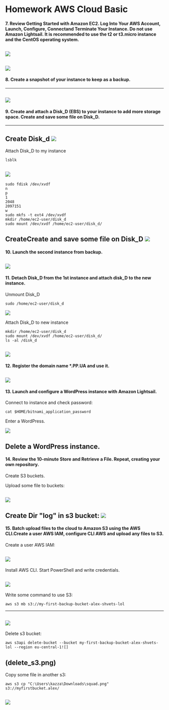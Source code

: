 # Homework AWS Cloud Basic

####  7. Review Getting Started with Amazon EC2. Log Into Your AWS Account, Launch, Configure, Connectand Terminate Your Instance. Do not use Amazon Lightsail. It is recommended to use the t2 or t3.micro instance and the CentOS operating system.

![](red_hat_EC2.png)
---
![](aws_red_hat.png)
---

####  8. Create a snapshot of your instance to keep as a backup.
---
![](snapshots_red_hat_complete.png)
---

####  9. Create and attach a Disk_D (EBS) to your instance to add more storage space. Create and save some file on Disk_D.
---
Create Disk_d
![](create_Disk_d.png)
---

Attach Disk_D to my instance
````
lsblk
````
![](attached_disk.png)
---
````
sudo fdisk /dev/xvdf
n
p
1
2048
2097151
w
sudo mkfs -t ext4 /dev/xvdf
mkdir /home/ec2-user/disk_d
sudo mount /dev/xvdf /home/ec2-user/disk_d/
````
CreateCreate and save some file on Disk_D
![](create_file_disk_d.png)
---
####  10. Launch the second instance from backup.
![](lounch_new_incstace.png)
---
####  11. Detach Disk_D from the 1st instance and attach disk_D to the new instance.
Unmount Disk_D
````
sudo /home/ec2-user/disk_d
````
![](umount_disk.png)

Attach Disk_D to new instance
````
mkdir /home/ec2-user/disk_d
sudo mount /dev/xvdf /home/ec2-user/disk_d/
ls -al /disk_d
````
![](attached_disk_chek_file.png)
---

####  12. Register the domain name *.PP.UA and use it.

![](domain_pp_ua.png)
---

####  13. Launch and configure a WordPress instance with Amazon Lightsail.

Connect to instance and check password:
````
cat $HOME/bitnami_application_password
````

Enter a WordPress.

![](enter_wp.png)

Delete a WordPress instance.
---

####  14. Review the 10-minute Store and Retrieve a File. Repeat, creating your own repository.

Create S3 buckets.

Upload some file to buckets:

![](upload_s3_bucket.png)
---

Create Dir "log" in s3 bucket:
![](create_dir_s3.png)
---

####  15. Batch upload files to the cloud to Amazon S3 using the AWS CLI.Create a user AWS IAM, configure CLI AWS and upload any files to S3.

Create a user AWS IAM:

![](iam_user.png)
---

Install  AWS CLI.
Start PowerShell and write credentials.

![](conncet_cli_aws.png)
---

Write some command to use S3:
````
aws s3 mb s3://my-first-backup-bucket-alex-shvets-lol
````
---
![](create_S3_cli.png)
---
Delete s3 bucket:
````
aws s3api delete-bucket --bucket my-first-backup-bucket-alex-shvets-lol --region eu-central-1![]
````
(delete_s3.png)
---
Copy some file in another s3:
````
aws s3 cp "C:\Users\kazza\Downloads\squad.png"  s3://myfirstbucket.alex/
````
![](add_file_cli.png)
---









